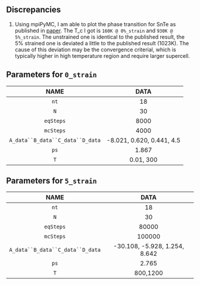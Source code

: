 ## Discrepancies

1. Using mpiPyMC, I am able to plot the phase transition for SnTe as published in [paper](https://aip.scitation.org/doi/10.1063/1.4996171). The T_c I got is `160K @ 0%_strain` and `930K @ 5%_strain`. The unstrained one is identical to the published result, the 5% strained one is deviated a little to the published result (1023K). The cause of this deviation may be the convergence criterial, which is typically higher in high temperature region and require larger supercell.

## Parameters for `0_strain`
| NAME                   | DATA                                     |
|:----------------------:|:------------------------------------------:|
| `nt`                   | 18                 |
| `N`                    | 30              |
| `eqSteps`              | 8000              |
| `mcSteps`              | 4000                        |
| `A_data``B_data``C_data``D_data`| -8.021, 0.620, 0.441, 4.5                    |
| `ps`                   | 1.867             |
| `T`                    | 0.01, 300             |

## Parameters for `5_strain`
| NAME                   | DATA                                     |
|:----------------------:|:------------------------------------------:|
| `nt`                   | 18                 |
| `N`                    | 30              |
| `eqSteps`              | 80000              |
| `mcSteps`              | 100000                        |
| `A_data``B_data``C_data``D_data`| -30.108, -5.928, 1.254, 8.642                    |
| `ps`                   | 2.765             |
| `T`                    | 800,1200             |
